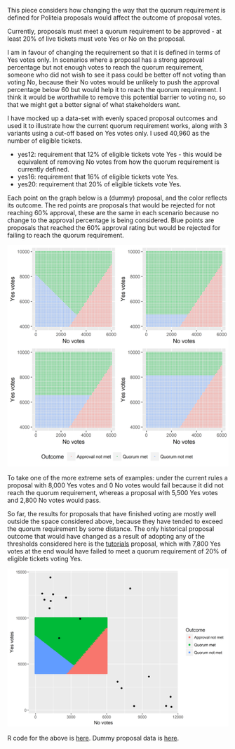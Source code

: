 This piece considers how changing the way that the quorum requirement is defined for Politeia proposals would affect the outcome of proposal votes. 

Currently, proposals must meet a quorum requirement to be approved - at least 20% of live tickets must vote Yes or No on the proposal.

I am in favour of changing the requirement so that it is defined in terms of Yes votes only. In scenarios where a proposal has a strong approval percentage but not enough votes to reach the quorum requirement, someone who did not wish to see it pass could be better off not voting than voting No, because their No votes would be unlikely to push the approval percentage below 60 but would help it to reach the quorum requirement. I think it would be worthwhile to remove this potential barrier to voting no, so that we might get a better signal of what stakeholders want.

I have mocked up a data-set with evenly spaced proposal outcomes and used it to illustrate how the current quorum requirement works, along with 3 variants using a cut-off based on Yes votes only. I used 40,960 as the number of eligible tickets.

* yes12: requirement that 12% of eligible tickets vote Yes - this would be equivalent of removing No votes from how the quorum requirement is currently defined.
* yes16: requirement that 16% of eligible tickets vote Yes.
* yes20: requirement that 20% of eligible tickets vote Yes.

Each point on the graph below is a (dummy) proposal, and the color reflects its outcome. The red points are proposals that would be rejected for not reaching 60% approval, these are the same in each scenario because no change to the approval percentage is being considered. Blue points are proposals that reached the 60% approval rating but would be rejected for failing to reach the quorum requirement.

![Simulated/dummy proposal outcome data under 4 different quorum requirement definitions](img/quorum-requirement-graphs/simulated-proposal-outcomes-4-scenarios-square.png "Simulated/dummy proposal outcome data under 4 different quorum requirement definitions")

To take one of the more extreme sets of examples: under the current rules a proposal with 8,000 Yes votes and 0 No votes would fail because it did not reach the quorum requirement, whereas a proposal with 5,500 Yes votes and 2,800 No votes would pass.

So far, the results for proposals that have finished voting are mostly well outside the space considered above, because they have tended to exceed the quorum requirement by some distance. The only historical proposal outcome that would have changed as a result of adopting any of the thresholds considered here is the [tutorials](https://proposals.decred.org/proposals/a3def199af812b796887f4eae22e11e45f112b50c2e17252c60ed190933ec14f) proposal, which with 7,800 Yes votes at the end would have failed to meet a quorum requirement of 20% of eligible tickets voting Yes.  

![Historical proposal outcomes](img/quorum-requirement-graphs/Proposal-outcomes-historic-and-simulated.png "Historical proposal outcomes")

R code for the above is [here](quorum-change-results.R). Dummy proposal data is [here](dummy-prop-data.csv). 

 

